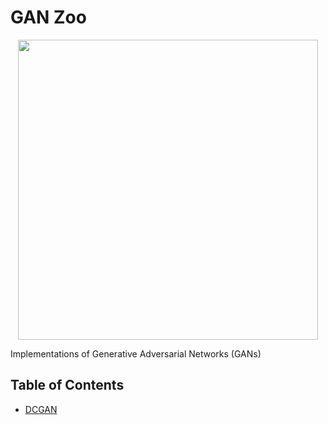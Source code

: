 # GAN Zoo

<p align="center">
    <img src="assets/main.png" width="480"\>
</p>

Implementations of Generative Adversarial Networks (GANs)

## Table of Contents
+ [DCGAN](DCGAN)
